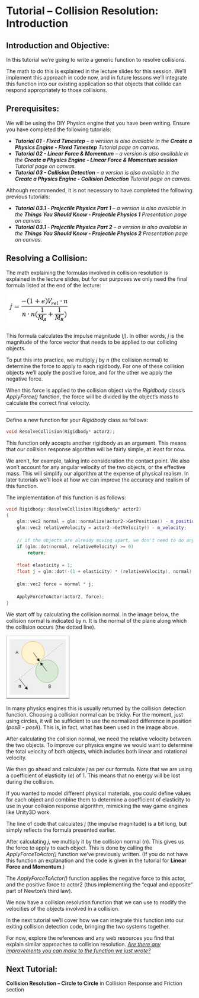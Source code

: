 # Tutorial – Collision Resolution: Introduction

## Introduction and Objective:
In this tutorial we’re going to write a generic function to resolve collisions.

The math to do this is explained in the lecture slides for this session. We’ll implement this approach in code now, and in future lessons we’ll integrate this function into our existing application so that objects that collide can respond appropriately to those collisions.

## Prerequisites:
We will be using the DIY Physics engine that you have been writing.
Ensure you have completed the following tutorials:
- ***Tutorial 01 - Fixed Timestep*** – *a version is also available in the* ***Create a Physics Engine - Fixed Timestep*** *Tutorial page on canvas.*
- ***Tutorial 02 - Linear Force & Momentum*** – *a version is also available in the* ***Create a Physics Engine - Linear Force & Momentum session*** *Tutorial page on canvas.*
- ***Tutorial 03 - Collision Detection*** – *a version is also available in the*  ***Create a Physics Engine - Collision Detection*** *Tutorial page on canvas.*

Although recommended, it is not necessary to have completed the following previous tutorials:
- ***Tutorial 03.1 - Projectile Physics Part 1*** – *a version is also available in the*  ***Things You Should Know - Projectile Physics 1*** *Presentation page on canvas.*
- ***Tutorial 03.1 - Projectile Physics Part 2*** – *a version is also available in the*  ***Things You Should Know - Projectile Physics 2*** *Presentation page on canvas.*

## Resolving a Collision:
The math explaining the formulas involved in collision resolution is explained in the lecture slides, but for our purposes we only need the final formula listed at the end of the lecture:

![j=(-(1+e)V_rel∙n)/(n∙n(1/M_A+1/M_B))](./images/ResolveCollisions_01.PNG)


This formula calculates the impulse magnitude (*j*). In other words, *j* is the magnitude of the force vector that needs to be applied to our colliding objects.

To put this into practice, we multiply *j* by *n* (the collision normal) to determine the force to apply to each rigidbody. For one of these collision objects we’ll apply the positive force, and for the other we apply the negative force. 

When this force is applied to the collision object via the *Rigidbody* class’s *ApplyForce()* function, the force will be divided by the object’s mass to calculate the correct final velocity.

---

Define a new function for your *Rigidbody* class as follows:

``` c++
void ResolveCollision(Rigidbody* actor2);
```

This function only accepts another rigidbody as an argument. This means that our collision response algorithm will be fairly simple, at least for now. 

We aren’t, for example, taking into consideration the contact point. We also won’t account for any angular velocity of the two objects, or the effective mass. This will simplify our algorithm at the expense of physical realism. In later tutorials we’ll look at how we can improve the accuracy and realism of this function.

The implementation of this function is as follows:

``` c++
void Rigidbody::ResolveCollision(Rigidbody* actor2)
{
	glm::vec2 normal = glm::normalize(actor2->GetPosition() - m_position);
	glm::vec2 relativeVelocity = actor2->GetVelocity() - m_velocity;

	// if the objects are already moving apart, we don't need to do anything
	if (glm::dot(normal, relativeVelocity) >= 0)
		return;

	float elasticity = 1;
	float j = glm::dot(-(1 + elasticity) * (relativeVelocity), normal) / ((1/GetMass()) + (1/actor2->GetMass()));

	glm::vec2 force = normal * j;

    ApplyForceToActor(actor2, force);
}
```

We start off by calculating the collision normal. In the image below, the collision normal is indicated by n. It is the normal of the plane along which the collision occurs (the dotted line).
 
![Collision Normal](./images/ResolveCollisions_02.PNG)

In many physics engines this is usually returned by the collision detection function. Choosing a collision normal can be tricky. For the moment, just using circles, it will be sufficient to use the normalized difference in position (*posB - posA*). This is, in fact, what has been used in the image above.

After calculating the collision normal, we need the relative velocity between the two objects. To improve our physics engine we would want to determine the total velocity of both objects, which includes both linear and rotational velocity.

We then go ahead and calculate *j* as per our formula. Note that we are using a coefficient of elasticity (*e*) of 1. This means that no energy will be lost during the collision. 

If you wanted to model different physical materials, you could define values for each object and combine them to determine a coefficient of elasticity to use in your collision response algorithm, mimicking the way game engines like Unity3D work.

The line of code that calculates *j* (the impulse magnitude) is a bit long, but simply reflects the formula presented earlier. 

After calculating *j*, we multiply it by the collision normal (*n*). This gives us the force to apply to each object. This is done by calling the *ApplyForceToActor()* function we’ve previously written. (If you do not have this function an explanation and the code is given in the tutorial for **Linear Force and Momentum**.)

The *ApplyForceToActor()* function applies the negative force to this actor, and the positive force to actor2 (thus implementing the “equal and opposite” part of Newton’s third law).

We now have a collision resolution function that we can use to modify the velocities of the objects involved in a collision.

In the next tutorial we’ll cover how we can integrate this function into our exiting collision detection code, bringing the two systems together.

For now, explore the references and any web resources you find that explain similar approaches to collision resolution. <u>*Are there any improvements you can make to the function we just wrote?*</u>

## Next Tutorial:
**Collision Resolution – Circle to Circle** in Collision Response and Friction section